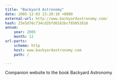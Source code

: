 ```yaml
---
title: "Backyard Astronomy"
date: 2005-12-03 23:20:10 +0000
external-url: http://www.backyardastronomy.com/
hash: 25e5d76c734cd2bfd6162bcf85852816
annum:
    year: 2005
    month: 12
url-parts:
    scheme: http
    host: www.backyardastronomy.com
    path: /

---
```


Companion website to the book Backyard Astronomy
